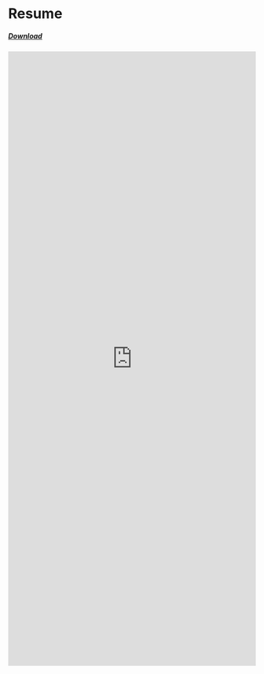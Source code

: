 # Resume

##### [Download](files/astik_resume)



<iframe src="https://docs.google.com/gview?url=https://astikanand.github.io/files/astik_resume.pdf &embedded=true" style="width:100%; height:1250px;" frameborder="0"></iframe>





